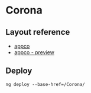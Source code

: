 # Corona

## Layout reference

- [appco](https://colorlib.com/wp/template/appco/)
- [appco - preview](https://preview.colorlib.com/#appco)

## Deploy

```
ng deploy --base-href=/Corona/
```
